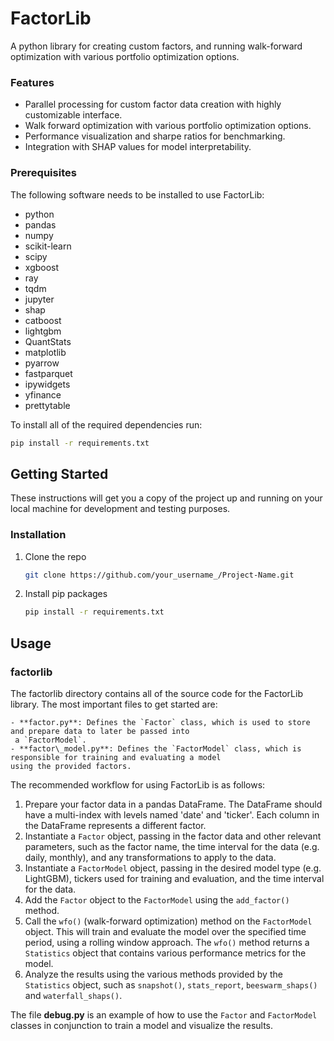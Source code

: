 # FactorLib

A python library for creating custom factors, and running walk-forward optimization with various portfolio optimization options.

### Features

- Parallel processing for custom factor data creation with highly customizable interface.
- Walk forward optimization with various portfolio optimization options. 
- Performance visualization and sharpe ratios for benchmarking. 
- Integration with SHAP values for model interpretability.

### Prerequisites

The following software needs to be installed to use FactorLib:
* python 
* pandas 
* numpy 
* scikit-learn 
* scipy 
* xgboost 
* ray 
* tqdm 
* jupyter 
* shap 
* catboost 
* lightgbm 
* QuantStats 
* matplotlib 
* pyarrow 
* fastparquet
* ipywidgets 
* yfinance 
* prettytable

To install all of the required dependencies run:
```sh
pip install -r requirements.txt
```

## Getting Started

These instructions will get you a copy of the project up and running on your local machine for development and testing purposes.

### Installation

1. Clone the repo
   ```sh
   git clone https://github.com/your_username_/Project-Name.git
   ```
2. Install pip packages
   ```sh
   pip install -r requirements.txt
   ```

## Usage

### factorlib

The factorlib directory contains all of the source code for the FactorLib library. The most important files to get
started are:
    
    - **factor.py**: Defines the `Factor` class, which is used to store and prepare data to later be passed into
     a `FactorModel`.
    - **factor\_model.py**: Defines the `FactorModel` class, which is responsible for training and evaluating a model
    using the provided factors. 

The recommended workflow for using FactorLib is as follows:
1. Prepare your factor data in a pandas DataFrame. The DataFrame should have a multi-index with levels named 'date'
 and 'ticker'. Each column in the DataFrame represents a different factor. 
2. Instantiate a `Factor` object, passing in the factor data and other relevant parameters, such as the factor name, the time 
interval for the data (e.g. daily, monthly), and any transformations to apply to the data. 
3. Instantiate a `FactorModel` object, passing in the desired model type (e.g. LightGBM), tickers used for training
 and evaluation, and the time interval for the data.
4. Add the `Factor` object to the `FactorModel` using the `add_factor()` method. 
5. Call the `wfo()` (walk-forward optimization) method on the `FactorModel` object. This will train and evaluate
the model over the specified time period, using a rolling window approach. The `wfo()` method returns a `Statistics`
 object that contains various performance metrics for the model. 
6. Analyze the results using the various methods provided by the `Statistics` object, such as `snapshot()`, `stats_report`,
`beeswarm_shaps()` and `waterfall_shaps()`.

The file **debug.py** is an example of how to use the `Factor` and `FactorModel` classes in conjunction to train a 
model and visualize the results.



